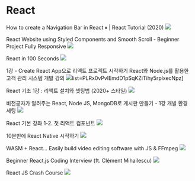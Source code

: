 # React

How to create a Navigation Bar in React ⏸ | React Tutorial (2020)
[![](https://img.youtube.com/vi/ZlDASfsL7FI/0.jpg)](https://www.youtube.com/watch?v=ZlDASfsL7FI)

React Website using Styled Components and Smooth Scroll - Beginner Project Fully Responsive
[![](https://img.youtube.com/vi/Nl54MJDR2p8/0.jpg)](https://www.youtube.com/watch?v=Nl54MJDR2p8)

React in 100 Seconds
[![](https://img.youtube.com/vi/Tn6-PIqc4UM/0.jpg)](https://www.youtube.com/watch?v=Tn6-PIqc4UM)

1강 - Create React App으로 리액트 프로젝트 시작하기 React와 Node.js를 활용한 고객 관리 시스템 개발 강의
[![](https://img.youtube.com/vi/_yEH9mczm3g/0.jpg)](https://www.youtube.com/watch?v=_yEH9mczm3g)list=PLRx0vPvlEmdD1pSqKZiTihy5rplxecNpz]

React 기초 1강 : 리액트 설치와 셋팅법 (2020+ 스타일)
[![](https://img.youtube.com/vi/nahwuaXmgt8/0.jpg)](https://www.youtube.com/watch?v=nahwuaXmgt8)

비전공자가 알려주는 React, Node JS, MongoDB로 게시판 만들기 - 1강 개발 환경 세팅
[![](https://img.youtube.com/vi/Tdp8sE1lZfE/0.jpg)](https://www.youtube.com/watch?v=Tdp8sE1lZfE)

React 기본 강좌 1-2. 첫 리액트 컴포넌트
[![](https://img.youtube.com/vi/e-ZeEi6ABFY/0.jpg)](https://www.youtube.com/watch?v=e-ZeEi6ABFY)

10분만에 React Native 시작하기
[![](https://img.youtube.com/vi/QPjQ6Gh2ZQM/0.jpg)](https://www.youtube.com/watch?v=QPjQ6Gh2ZQM)

WASM + React... Easily build video editing software with JS & FFmpeg
[![](https://img.youtube.com/vi/-OTc0Ki7Sv0/0.jpg)](https://www.youtube.com/watch?v=-OTc0Ki7Sv0)

Beginner React.js Coding Interview (ft. Clément Mihailescu)
[![](https://img.youtube.com/vi/gnkrDse9QKc/0.jpg)](https://www.youtube.com/watch?v=gnkrDse9QKc)

React JS Crash Course
[![](https://img.youtube.com/vi/sBws8MSXN7A/0.jpg)](https://www.youtube.com/watch?v=sBws8MSXN7A)
